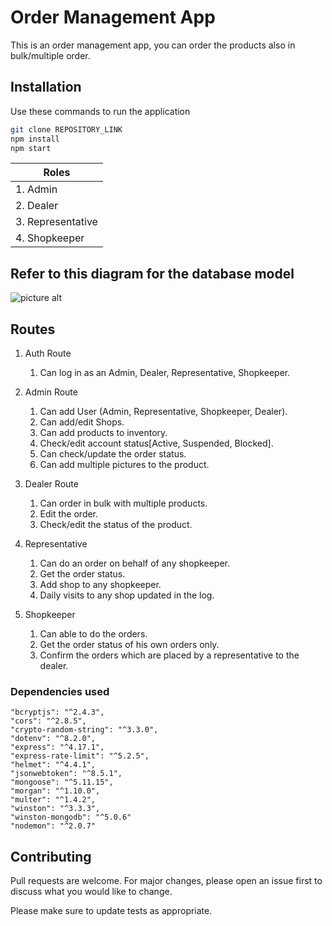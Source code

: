# Order Management App

This is an order management app, you can order the products also in bulk/multiple order.

## Installation

Use these commands to run the application

```bash
git clone REPOSITORY_LINK
npm install
npm start
```

| Roles             |
| ----------------- |
| 1. Admin          |
| 2. Dealer         |
| 3. Representative |
| 4. Shopkeeper     |

## Refer to this diagram for the database model

![picture alt](http://via.placeholder.com/200x150)

## Routes

1. Auth Route

      1. Can log in as an Admin, Dealer, Representative, Shopkeeper.

2. Admin Route

      1. Can add User (Admin, Representative, Shopkeeper, Dealer).
      2. Can add/edit Shops.
      3. Can add products to inventory.
      4. Check/edit account status[Active, Suspended, Blocked].
      5. Can check/update the order status.
      6. Can add multiple pictures to the product.

3. Dealer Route

      1. Can order in bulk with multiple products.
      2. Edit the order.
      3. Check/edit the status of the product.

4. Representative

      1. Can do an order on behalf of any shopkeeper.
      2. Get the order status.
      3. Add shop to any shopkeeper.
      4. Daily visits to any shop updated in the log.

5. Shopkeeper
      1. Can able to do the orders.
      2. Get the order status of his own orders only.
      3. Confirm the orders which are placed by a representative to the dealer.

### Dependencies used

    "bcryptjs": "^2.4.3",
    "cors": "^2.8.5",
    "crypto-random-string": "^3.3.0",
    "dotenv": "^8.2.0",
    "express": "^4.17.1",
    "express-rate-limit": "^5.2.5",
    "helmet": "^4.4.1",
    "jsonwebtoken": "^8.5.1",
    "mongoose": "^5.11.15",
    "morgan": "^1.10.0",
    "multer": "^1.4.2",
    "winston": "^3.3.3",
    "winston-mongodb": "^5.0.6"
    "nodemon": "^2.0.7"

## Contributing

Pull requests are welcome. For major changes, please open an issue first to discuss what you would like to change.

Please make sure to update tests as appropriate.

```

```
